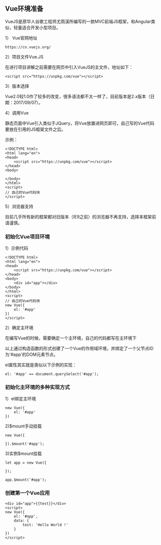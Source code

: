 ## Vue环境准备

VueJS是原华人谷歌工程师尤雨溪所编写的一款MVC前端JS框架，和Angular类似，轻量适合开发小型项目。

1） Vue官网地址

```
https://cn.vuejs.org/
```

2）项目文件Vue.JS

在进行项目讲解之前需要在网页中引入VueJS的主文件，地址如下：

```
<script src="https://unpkg.com/vue"></script>
```

3）版本选择

Vue2.0较1.0作了较多的改变，很多语法都不太一样了，目前版本是2.x版本（日期：2017/09/07）。

4）调用Vue

静态页面中Vue引入类似于JQuery，将Vue放置进网页即可，自己写的Vue代码要放在引用的JS框架文件之后。

示例：

```
<!DOCTYPE html>
<html lang="en">
<head>
    <script src="https://unpkg.com/vue"></script>
</head>
<body>
    
</body>
</html>
<script>
// 自己的Vue代码块
</script>
```

5）浏览器支持

目前几乎所有新的框架都对旧版本（IE9之前）的浏览器不再支持，选择本框架前请谨慎。

### 初始化Vue项目环境

1）示例代码

```
<!DOCTYPE html>
<html lang="en">
<head>
    <script src="https://unpkg.com/vue"></script>
</head>
<body>
    <div id="app"></div> 
</body>
</html>
<script>
// 自己的Vue代码块
new Vue({
    el: '#app'
})
</script>
```

2）确定主环境

在编写Vue的时候，需要确定一个主环境，自己的代码都写在主环境下

以上通过构造函数的形式创建了一个Vue的作用域环境，并绑定了一个父节点ID为'#app'的DOM元素节点。

el属性其实就是类似以下示例的实现：

```
el: '#app' == document.querySelect('#app');
```

### 初始化主环境的多种实现方式

1）el绑定主环境

```
new Vue({
    el: '#app'
})
```

2)$mount手动挂载

```
new Vue({

}).$mount('#app');
```

3)实例$mount挂载

```
let app = new Vue({

});

app.$mount('#app');
```

### 创建第一个Vue应用

```
<div id="app">{{test}}</div>
<script>
new Vue({
    el: '#app',
    data: {
        test: 'Hello World !'
    }
})
</script>
```


